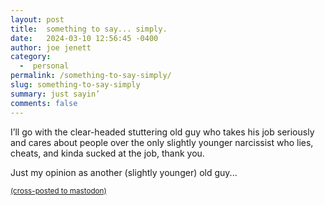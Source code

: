 ```yaml
---
layout: post
title:  something to say... simply.
date:   2024-03-10 12:56:45 -0400
author: joe jenett
category:
  -  personal
permalink: /something-to-say-simply/
slug: something-to-say-simply
summary: just sayin’
comments: false
---
```

<p>
I’ll go with the clear-headed stuttering old guy who takes his job seriously and cares about people over the only slightly younger narcissist who lies, cheats, and kinda sucked at the job, thank you.
</p>
<p>
Just my opinion as another (slightly younger) old guy...
</p>

<a href="https://brid.gy/publish/mastodon"><small>(cross-posted to mastodon)</small></a>